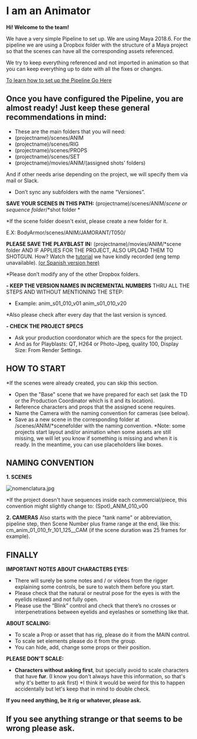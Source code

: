# I am an Animator

**Hi! Welcome to the team!**

We have a very simple Pipeline to set up.
We are using Maya 2018.6.
For the pipeline we are using a Dropbox folder with the structure of a Maya project so that the scenes can have all the corresponding assets referenced.

We try to keep everything referenced and not imported in animation so that you can keep everything up to date with all the fixes or changes.

[To learn how to set up the Pipeline Go Here](https://wikidetuco.github.io/wikidetuco/who-is-detuco/setting-the-pipeline.html)

## Once you have configured the Pipeline, you are almost ready! Just keep these general recommendations in mind:

- These are the main folders that you will need:
 - (projectname)/scenes/ANIM
 - (projectname)/scenes/RIG
 - (projectname)/scenes/PROPS
 - (projectname)/scenes/SET
 - (projectname)/movies/ANIM/(assigned shots' folders)

And if other needs arise depending on the project, we will specify them vía mail or Slack.

- Don’t sync any subfolders with the name “Versiones”. 

**SAVE YOUR SCENES IN THIS PATH:**
(projectname)/scenes/ANIM/*scene or sequence folder*/*shot folder *

*If the scene folder doesn't exist, please create a new folder for it.

E.X: BodyArmor/scenes/ANIM/JAMORANT/T050/

**PLEASE SAVE THE PLAYBLAST IN:**
(projectname)/movies/ANIM/*scene folder
AND IF APPLIES FOR THE PROJECT, ALSO UPLOAD THEM TO SHOTGUN. How? Watch the [tutorial](https://www.dropbox.com/s/xvyay4fylcbgsfv/How%20to%20upload%20versions%20to%20SG-ENG.mkv?dl=0) we have kindly recorded (eng temp unavailable). [(or Spanish version here)](https://www.dropbox.com/s/sjs6aqzx9r74a5u/Tutorial_SG_Recomendaciones_01-15-2021.mkv?dl=0)
 
*Please don’t modify any of the other Dropbox folders.

**- KEEP THE VERSION NAMES IN INCREMENTAL NUMBERS** THRU ALL THE STEPS AND WITHOUT MENTIONING THE STEP: 
- Example:
anim_s01_010_v01
anim_s01_010_v20

*Also please check after every day that the last version is synced.

**- CHECK THE PROJECT SPECS**
- Ask your production coordonator which are the specs for the project.
- And as for Playblasts: QT, H264 or Photo-Jpeg, quality 100, Display Size: From Render Settings.

## HOW TO START

*If the scenes were already created, you can skip this section. 

- Open the "Base" scene that we have prepared for each set (ask the TD or the Production Coordinator which is it and its location).
- Reference characters and props that the assigned scene requires.
- Name the Camera with the naming convention for cameras (see below).
- Save as a new scene in the corresponding folder at /scenes/ANIM/*scenefolder with the naming convention.
*Note: some projects start layout and/or animation when some assets are still missing, we will let you know if something is missing and when it is ready. In the meantime, you can use placeholders like boxes.

## NAMING CONVENTION

**1. SCENES**

![nomenclatura.jpg](https://wikidetuco.github.io/wikidetuco/nomenclatura.jpg)

*If the project doesn't have sequences inside each commercial/piece, this convention might slightly change to: (Spot)_ANIM_010_v00

**2. CAMERAS**
Also starts with the piece "tank name" or abbreviation, pipeline step, then Scene Number plus frame range at the end, like this: 
cm_anim_01_010_fr_101_125__CAM (if the scene duration was 25 frames for example).

## FINALLY
**IMPORTANT NOTES ABOUT CHARACTERS EYES:**
- There will surely be some notes and / or videos from the rigger explaining some controls, be sure to watch them before you start.
- Please check that the natural or neutral pose for the eyes is with the eyelids relaxed and not fully open. 
- Please use the “Blink” control and check that there’s no crosses or interpenetrations between eyelids and eyelashes or something like that. 

**ABOUT SCALING:**
- To scale a Prop or asset that has rig, please do it from the MAIN control. 
- To scale set elements please do it from the group. 
- You can hide, add, change some props or their position.

**PLEASE DON'T SCALE:**
- **Characters without asking first**, but specially avoid to scale characters that have **fur**. 
(I know you don't always have this information, so that's why it's better to ask first)
*I think it would be weird for this to happen accidentally but let's keep that in mind to double check.


**If you need anything, be it rig or whatever, please ask.**

## If you see anything strange or that seems to be wrong please ask.











